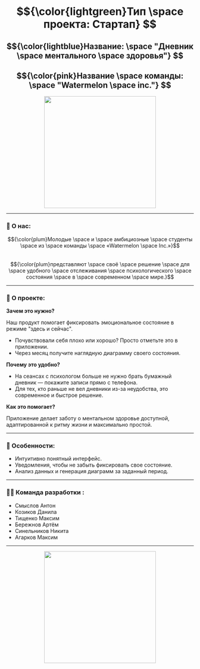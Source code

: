 <div align = "center">
  
# $${\color{lightgreen}Тип \space проекта: Стартап} $$ 
## $${\color{lightblue}Название: \space "Дневник \space ментального \space здоровья"} $$  
## $${\color{pink}Название \space команды: \space "Watermelon \space inc."} $$

<img src = "https://www.pngmart.com/files/3/Watermelon-PNG-File.png" width = "300">
</div>

---


### :space_invader: О нас:  
$${\color{plum}Молодые \space и \space амбициозные \space студенты \space из \space команды \space «Watermelon \space Inc.»}$$  
$${\color{plum}представляют \space своё \space решение \space для \space удобного \space отслеживания \space психологического \space состояния \space в \space современном \space мире.}$$  

---

### 📱 О проекте:  

**Зачем это нужно?**

Наш продукт помогает фиксировать эмоциональное состояние в режиме "здесь и сейчас".  
- Почувствовали себя плохо или хорошо? Просто отметьте это в приложении.  
- Через месяц получите наглядную диаграмму своего состояния.  

**Почему это удобно?**

- На сеансах с психологом больше не нужно брать бумажный дневник — покажите записи прямо с телефона.  
- Для тех, кто раньше не вел дневники из-за неудобства, это современное и быстрое решение.  

**Как это помогает?**

Приложение делает заботу о ментальном здоровье доступной, адаптированной к ритму жизни и максимально простой.  

---

### 🔧 Особенности:  
- Интуитивно понятный интерфейс.  
- Уведомления, чтобы не забыть фиксировать свое состояние.  
- Анализ данных и генерация диаграмм за заданный период.  

---

### :man_technologist: Команда разработки :
  - Смыслов Антон
  - Козиков Данила
  - Тищенко Максим
  - Бережнов Артём
  - Синельников Никита
  - Агарков Максим
---

<div align = "center">
<img src = "https://www.pngmart.com/files/8/Watermelon-PNG-Download-Image.png"] width = "300">
</div>
